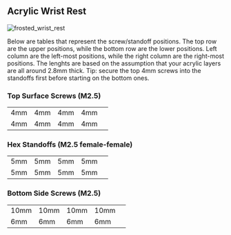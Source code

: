 ## Acrylic Wrist Rest
![frosted_wrist_rest](https://user-images.githubusercontent.com/800930/151294500-1c25b79b-42fb-4525-a5a5-b5e96af17f4b.jpg)

Below are tables that represent the screw/standoff positions.  The top row are the upper positions, while the bottom row are the lower positions.  Left column are the left-most positions, while the right column are the right-most positions. The lenghts are based on the assumption that your acrylic layers are all around 2.8mm thick. Tip: secure the top 4mm screws into the standoffs first before starting on the bottom ones.

### Top Surface Screws (M2.5)
| | | | | |
|-|-|-|-|-|
| 4mm | 4mm | 4mm | 4mm |
| 4mm | 4mm | 4mm | 4mm |

### Hex Standoffs (M2.5 female-female)
| | | | | |
|-|-|-|-|-|
| 5mm | 5mm | 5mm | 5mm |
| 5mm | 5mm | 5mm | 5mm |

### Bottom Side Screws (M2.5)
| | | | | |
|-|-|-|-|-|
| 10mm | 10mm | 10mm | 10mm |
|  6mm |  6mm |  6mm |  6mm |
